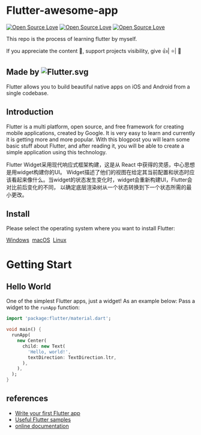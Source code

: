 # Flutter-awesome-app

[![Open Source Love](https://badges.frapsoft.com/os/v1/open-source.png?v=103)](https://github.com/nature1995/Flutter-awesome-app/)
[![Open Source Love](https://badges.frapsoft.com/os/v2/open-source.png?v=103)](https://github.com/nature1995/Flutter-awesome-app/)
[![Open Source Love](https://badges.frapsoft.com/os/v3/open-source.png?v=103)](https://github.com/nature1995/Flutter-awesome-app/)

This repo is the process of learning flutter by myself.

If you appreciate the content 📖, support projects visibility, give 👍| ⭐| 👏

## Made by ![Flutter.svg](https://flutter.io/assets/homepage/logo-google-fb903d829602dd356c500efc9dddf50b58f227ff1d88373c6caa64f997b663d3.svg)

Flutter allows you to build beautiful native apps on iOS and Android from a single codebase.

## Introduction

Flutter is a multi platform, open source, and free framework for creating mobile applications, created by Google. It is very easy to learn and currently it is getting more and more popular. With this blogpost you will learn some basic stuff about Flutter, and after reading it, you will be able to create a simple application using this technology.

Flutter Widget采用现代响应式框架构建，这是从 React 中获得的灵感，中心思想是用widget构建你的UI。 Widget描述了他们的视图在给定其当前配置和状态时应该看起来像什么。当widget的状态发生变化时，widget会重新构建UI，Flutter会对比前后变化的不同， 以确定底层渲染树从一个状态转换到下一个状态所需的最小更改。


## Install

Please select the operating system where you want to install Flutter:

<div class="homepage__button_row">
  <a href="https://flutter.io/docs/get-started/install/windows">Windows</a>&nbsp
  <a href="https://flutter.io/docs/get-started/install/macos">macOS</a>&nbsp
  <a href="https://flutter.io/docs/get-started/install/linux">Linux</a>&nbsp
</div>

# Getting Start

## Hello World

One of the simplest Flutter apps, just a widget! As an example below: Pass a widget to the `runApp` function:
```dart
import 'package:flutter/material.dart';

void main() {
  runApp(
    new Center(
      child: new Text(
        'Hello, world!',
        textDirection: TextDirection.ltr,
      ),
    ),
  );
}
```

## references

- [Write your first Flutter app](https://flutter.io/docs/get-started/codelab)
- [Useful Flutter samples](https://flutter.io/docs/cookbook)
- [online documentation](https://flutter.io/docs)



